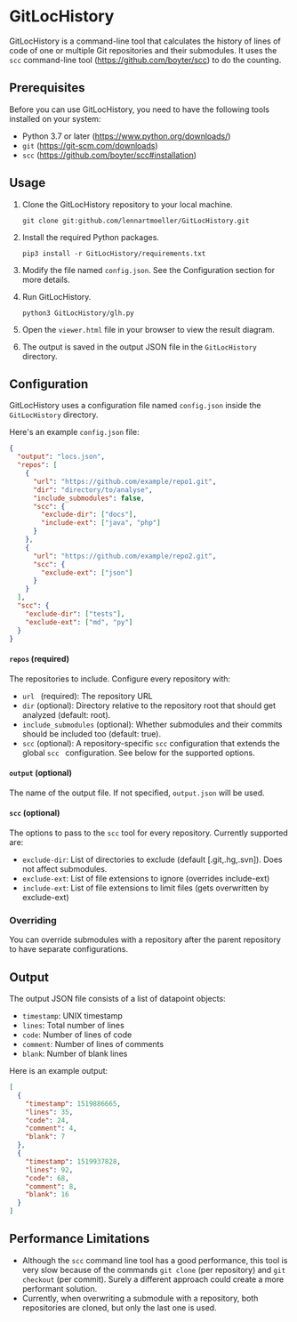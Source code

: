 # GitLocHistory

GitLocHistory is a command-line tool that calculates the history of lines of code of one or multiple Git repositories and their submodules. It uses the `scc` command-line tool (https://github.com/boyter/scc) to do the counting.



## Prerequisites

Before you can use GitLocHistory, you need to have the following tools installed on your system:

- Python 3.7 or later (https://www.python.org/downloads/)
- `git` (https://git-scm.com/downloads)
- `scc` (https://github.com/boyter/scc#installation)



## Usage

1. Clone the GitLocHistory repository to your local machine.
   ```shell
   git clone git:github.com/lennartmoeller/GitLocHistory.git
   ```

2. Install the required Python packages.
   ```shell
   pip3 install -r GitLocHistory/requirements.txt
   ```

3. Modify the file named `config.json`. See the Configuration section for more details.

4. Run GitLocHistory.
   ```shell
   python3 GitLocHistory/glh.py
   ```

5. Open the `viewer.html` file in your browser to view the result diagram.

6. The output is saved in the output JSON file in the `GitLocHistory` directory.



## Configuration

GitLocHistory uses a configuration file named `config.json` inside the `GitLocHistory` directory.

Here's an example `config.json` file:

```json
{
  "output": "locs.json",
  "repos": [
    {
      "url": "https://github.com/example/repo1.git",
      "dir": "directory/to/analyse",
      "include_submodules": false,
      "scc": {
        "exclude-dir": ["docs"],
        "include-ext": ["java", "php"]
      }
    },
    {
      "url": "https://github.com/example/repo2.git",
      "scc": {
        "exclude-ext": ["json"]
      }
    }
  ],
  "scc": {
    "exclude-dir": ["tests"],
    "exclude-ext": ["md", "py"]
  }
}

```

#### `repos` (required)

The repositories to include. Configure every repository with:

- `url ` (required): The repository URL 
- `dir` (optional): Directory relative to the repository root that should get analyzed (default: root).
- `include_submodules` (optional): Whether submodules and their commits should be included too (default: true).
- `scc` (optional): A repository-specific `scc` configuration that extends the global `scc ` configuration. See below for the supported options.

#### `output` (optional)

The name of the output file. If not specified, `output.json` will be used.

#### `scc` (optional)

The options to pass to the `scc` tool for every repository. Currently supported are:

- `exclude-dir`: List of directories to exclude (default [.git,.hg,.svn]). Does not affect submodules.
- `exclude-ext`: List of file extensions to ignore (overrides include-ext)
- `include-ext`: List of file extensions to limit files (gets overwritten by exclude-ext)



### Overriding

You can override submodules with a repository after the parent repository to have separate configurations.



## Output

The output JSON file consists of a list of datapoint objects:

- `timestamp`: UNIX timestamp
- `lines`: Total number of lines
- `code`: Number of lines of code
- `comment`: Number of lines of comments
- `blank`: Number of blank lines

Here is an example output:

```json
[
  {
    "timestamp": 1519886665,
    "lines": 35,
    "code": 24,
    "comment": 4,
    "blank": 7
  },
  {
    "timestamp": 1519937828,
    "lines": 92,
    "code": 68,
    "comment": 8,
    "blank": 16
  }
]
```



## Performance Limitations

- Although the `scc` command line tool has a good performance, this tool is very slow because of the commands `git clone` (per repository) and `git checkout` (per commit). Surely a different approach could create a more performant solution.
- Currently, when overwriting a submodule with a repository, both repositories are cloned, but only the last one is used.

